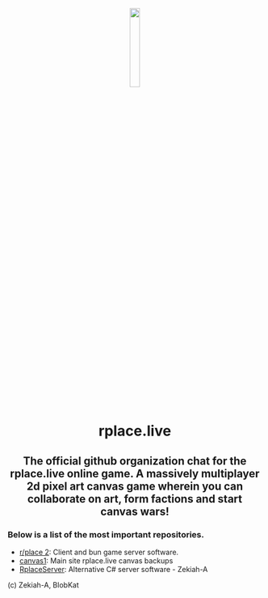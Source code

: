 <p align="center"><a href="https://iosf.in/" target="_blank"><img src="https://rplace.live/images/rplace.png" width="20%"></a></p>

<h1 align="center">rplace.live</h1>
<h2 align="center">The official github organization chat for the rplace.live online game. A massively multiplayer 2d pixel art canvas game wherein you can collaborate on art, form factions and start canvas wars!</h2>

### Below is a list of the most important repositories.

- [r/place 2](https://github.com/rplacetk/rslashplace2.github.io): Client and bun game server software.
- [canvas1](https://github.com/rplacetk/canvas1): Main site rplace.live canvas backups
- [RplaceServer](https://github.com/rplacetk/RplaceServer): Alternative C# server software - Zekiah-A

(c) Zekiah-A, BlobKat
